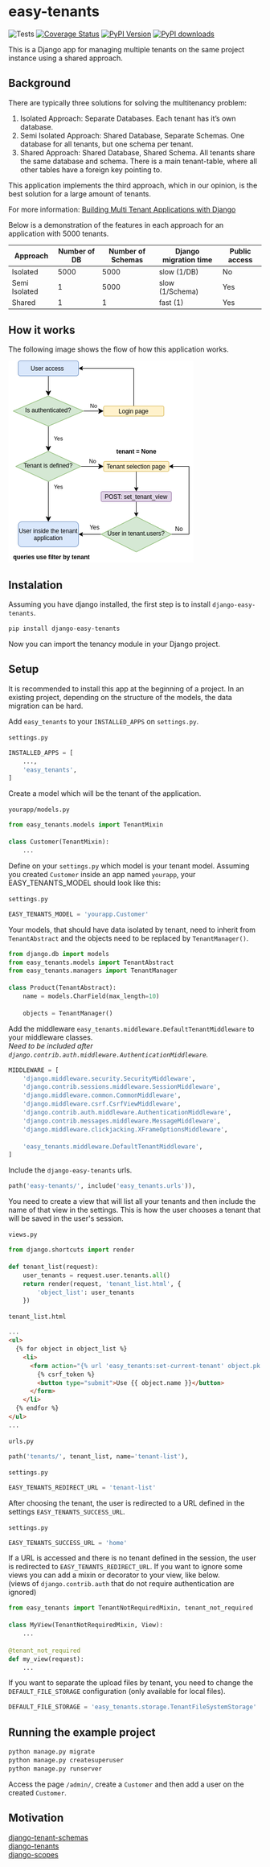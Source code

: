 # easy-tenants

![Tests](https://github.com/CleitonDeLima/django-easy-tenants/workflows/Tests/badge.svg)
[![Coverage Status](https://coveralls.io/repos/github/CleitonDeLima/django-easy-tenants/badge.svg?branch=github-ci)](https://coveralls.io/github/CleitonDeLima/django-easy-tenants?branch=github-ci)
[![PyPI Version](https://img.shields.io/pypi/v/django-easy-tenants.svg)](https://pypi.org/project/django-easy-tenants/)
[![PyPI downloads](https://img.shields.io/pypi/dm/django-easy-tenants.svg)](https://img.shields.io/pypi/dm/django-easy-tenants.svg)


This is a Django app for managing multiple tenants on the same project 
instance using a shared approach.
 
 
## Background

There are typically three solutions for solving the multitenancy problem:

1. Isolated Approach: Separate Databases. Each tenant has it’s own database.
2. Semi Isolated Approach: Shared Database, Separate Schemas. 
One database for all tenants, but one schema per tenant.
3. Shared Approach: Shared Database, Shared Schema. All tenants share 
the same database and schema. There is a main tenant-table, where all 
other tables have a foreign key pointing to.

This application implements the third approach,  which in our opinion, 
is the best solution for a large amount of tenants.

For more information: [Building Multi Tenant Applications with Django
](https://books.agiliq.com/projects/django-multi-tenant/en/latest/)

Below is a demonstration of the features in each approach for an application 
with 5000 tenants.

Approach       | Number of DB | Number of Schemas | Django migration time | Public access
-------------- | ------------ | ----------------- | --------------------- | ---------------
Isolated       | 5000         | 5000              | slow (1/DB)           | No
Semi Isolated  | 1            | 5000              | slow (1/Schema)       | Yes
Shared         | 1            | 1                 | fast (1)              | Yes


## How it works
The following image shows the flow of how this application works.

![how to works](./screenshots/flux_easy_tenants.png) 


## Instalation
Assuming you have django installed, the first step is to install `django-easy-tenants`.
```bash
pip install django-easy-tenants
```
Now you can import the tenancy module in your Django project.


## Setup
It is recommended to install this app at the beginning of a project. 
In an existing project, depending on the structure of the models, 
the data migration can be hard.

Add `easy_tenants` to your `INSTALLED_APPS` on `settings.py`.

`settings.py`
```python
INSTALLED_APPS = [
    ...,
    'easy_tenants',
]
```
   
Create a model which will be the tenant of the application.

`yourapp/models.py`
```python
from easy_tenants.models import TenantMixin

class Customer(TenantMixin):
    ...
```

Define on your `settings.py` which model is your tenant model. Assuming you created `Customer` 
inside an app named `yourapp`, your EASY_TENANTS_MODEL should look like this:

`settings.py`
```python
EASY_TENANTS_MODEL = 'yourapp.Customer'
```

Your models, that should have data isolated by tenant, need to inherit from `TenantAbstract`
and the objects need to be replaced by `TenantManager()`.


```python
from django.db import models
from easy_tenants.models import TenantAbstract
from easy_tenants.managers import TenantManager

class Product(TenantAbstract):
    name = models.CharField(max_length=10)

    objects = TenantManager()
```

Add the middleware `easy_tenants.middleware.DefaultTenantMiddleware` to your middleware classes.  
_Need to be included after `django.contrib.auth.middleware.AuthenticationMiddleware`._

```python
MIDDLEWARE = [
    'django.middleware.security.SecurityMiddleware',
    'django.contrib.sessions.middleware.SessionMiddleware',
    'django.middleware.common.CommonMiddleware',
    'django.middleware.csrf.CsrfViewMiddleware',
    'django.contrib.auth.middleware.AuthenticationMiddleware',
    'django.contrib.messages.middleware.MessageMiddleware',
    'django.middleware.clickjacking.XFrameOptionsMiddleware',

    'easy_tenants.middleware.DefaultTenantMiddleware',
]
```

Include the `django-easy-tenants` urls.

```python
path('easy-tenants/', include('easy_tenants.urls')),
```

You need to create a view that will list all your tenants and then 
include the name of that view in the settings. This is how the user 
chooses a tenant that will be saved in the user's session.

`views.py`
```python
from django.shortcuts import render

def tenant_list(request):
    user_tenants = request.user.tenants.all()
    return render(request, 'tenant_list.html', {
        'object_list': user_tenants
    })
```

`tenant_list.html`
```html
...
<ul>
  {% for object in object_list %}
    <li>
      <form action="{% url 'easy_tenants:set-current-tenant' object.pk %}" method="post">
        {% csrf_token %}
        <button type="submit">Use {{ object.name }}</button>
      </form>
    </li>
  {% endfor %}
</ul>
...
```

`urls.py`
```python
path('tenants/', tenant_list, name='tenant-list'),
```

`settings.py`
```python
EASY_TENANTS_REDIRECT_URL = 'tenant-list'
```

After choosing the tenant, the user is redirected to a URL defined in the 
settings `EASY_TENANTS_SUCCESS_URL`.

`settings.py`
```python
EASY_TENANTS_SUCCESS_URL = 'home'
```  

If a URL is accessed and there is no tenant defined in the session, the user is redirected to 
`EASY_TENANTS_REDIRECT_URL`. If you want to ignore some views you can add a mixin or decorator to your view, 
like below.  
(views of `django.contrib.auth` that do not require authentication are ignored)

```python
from easy_tenants import TenantNotRequiredMixin, tenant_not_required

class MyView(TenantNotRequiredMixin, View):
    ...

@tenant_not_required
def my_view(request):
    ...
```

If you want to separate the upload files by tenant, you need to change the `DEFAULT_FILE_STORAGE` 
configuration (only available for local files).

```python
DEFAULT_FILE_STORAGE = 'easy_tenants.storage.TenantFileSystemStorage'
```


## Running the example project
```bash
python manage.py migrate
python manage.py createsuperuser
python manage.py runserver
```
Access the page `/admin/`, create a `Customer` and then add a user on the created `Customer`.

## Motivation
[django-tenant-schemas](https://github.com/bernardopires/django-tenant-schemas)  
[django-tenants](https://github.com/tomturner/django-tenants)  
[django-scopes](https://github.com/raphaelm/django-scopes)  
